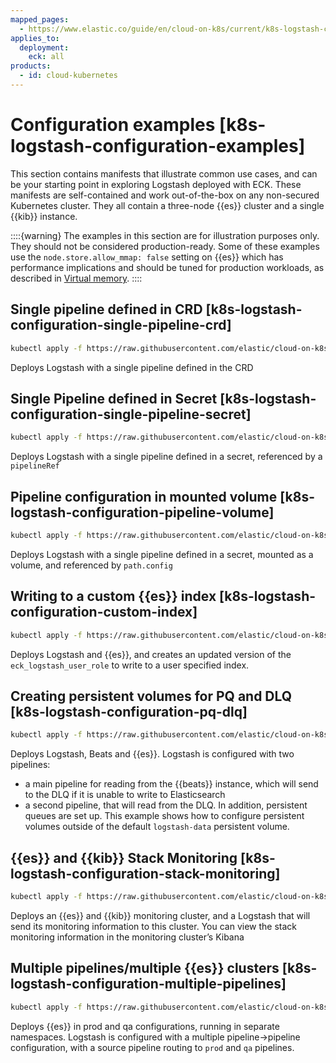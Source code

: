 ```yaml
---
mapped_pages:
  - https://www.elastic.co/guide/en/cloud-on-k8s/current/k8s-logstash-configuration-examples.html
applies_to:
  deployment:
    eck: all
products:
  - id: cloud-kubernetes
---
```


# Configuration examples [k8s-logstash-configuration-examples]

This section contains manifests that illustrate common use cases, and can be your starting point in exploring Logstash deployed with ECK. These manifests are self-contained and work out-of-the-box on any non-secured Kubernetes cluster. They all contain a three-node {{es}} cluster and a single {{kib}} instance.

::::{warning}
The examples in this section are for illustration purposes only. They should not be considered production-ready. Some of these examples use the `node.store.allow_mmap: false` setting on {{es}} which has performance implications and should be tuned for production workloads, as described in [Virtual memory](virtual-memory.md).
::::


## Single pipeline defined in CRD [k8s-logstash-configuration-single-pipeline-crd]

```sh
kubectl apply -f https://raw.githubusercontent.com/elastic/cloud-on-k8s/{{eck_release_branch}}/config/recipes/logstash/logstash-eck.yaml
```

Deploys Logstash with a single pipeline defined in the CRD


## Single Pipeline defined in Secret [k8s-logstash-configuration-single-pipeline-secret]

```sh
kubectl apply -f https://raw.githubusercontent.com/elastic/cloud-on-k8s/{{eck_release_branch}}/config/recipes/logstash/logstash-pipeline-as-secret.yaml
```

Deploys Logstash with a single pipeline defined in a secret, referenced by a `pipelineRef`


## Pipeline configuration in mounted volume [k8s-logstash-configuration-pipeline-volume]

```sh
kubectl apply -f https://raw.githubusercontent.com/elastic/cloud-on-k8s/{{eck_release_branch}}/config/recipes/logstash/logstash-pipeline-as-volume.yaml
```

Deploys Logstash with a single pipeline defined in a secret, mounted as a volume, and referenced by `path.config`


## Writing to a custom {{es}} index [k8s-logstash-configuration-custom-index]

```sh
kubectl apply -f https://raw.githubusercontent.com/elastic/cloud-on-k8s/{{eck_release_branch}}/config/recipes/logstash/logstash-es-role.yaml
```

Deploys Logstash and {{es}}, and creates an updated version of the `eck_logstash_user_role` to write to a user specified index.


## Creating persistent volumes for PQ and DLQ [k8s-logstash-configuration-pq-dlq]

```sh
kubectl apply -f https://raw.githubusercontent.com/elastic/cloud-on-k8s/{{eck_release_branch}}/config/recipes/logstash/logstash-volumes.yaml
```

Deploys Logstash, Beats and {{es}}. Logstash is configured with two pipelines:

* a main pipeline for reading from the {{beats}} instance, which will send to the DLQ if it is unable to write to Elasticsearch
* a second pipeline, that will read from the DLQ. In addition, persistent queues are set up. This example shows how to configure persistent volumes outside of the default `logstash-data` persistent volume.


## {{es}} and {{kib}} Stack Monitoring [k8s-logstash-configuration-stack-monitoring]

```sh
kubectl apply -f https://raw.githubusercontent.com/elastic/cloud-on-k8s/{{eck_release_branch}}/config/recipes/logstash/logstash-monitored.yaml
```

Deploys an {{es}} and {{kib}} monitoring cluster, and a Logstash that will send its monitoring information to this cluster. You can view the stack monitoring information in the monitoring cluster’s Kibana


## Multiple pipelines/multiple {{es}} clusters [k8s-logstash-configuration-multiple-pipelines]

```sh
kubectl apply -f https://raw.githubusercontent.com/elastic/cloud-on-k8s/{{eck_release_branch}}/config/recipes/logstash/logstash-multi.yaml
```

Deploys {{es}} in prod and qa configurations, running in separate namespaces. Logstash is configured with a multiple pipeline→pipeline configuration, with a source pipeline routing to `prod` and `qa` pipelines.
